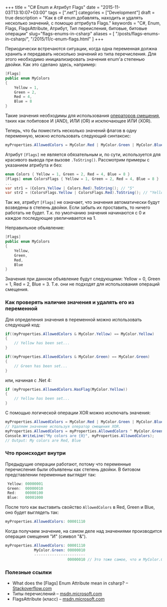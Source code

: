 +++
title = "C# Enum и Атрибут Flags"
date = "2015-11-03T13:10:07+03:00"
tags = [".net"]
categories = ["Development"]
draft = true
description = "Как в c# enum добавлять, находить и удалять несколько значений, с помощю аттрибута Flags."
keywords = "C#, Enum, Flags, FlagsAttribute, Атрибут, Тип переисления, битовые, битовые операции"
slug="flags-enums-in-csharp"
aliases = [
    "/posts/flags-enums-in-csharp/",
    "/2015/11/c-enum-flags.html"
]
+++

Периодически встречаются ситуации, когда одна переменная должна хранить и передавать несколько значений из типа перечисления. Для этого необходимо инициализировать значения enum'a степенью двойки. Как это сделано здесь, например:
``` csharp
[Flags]
public enum MyColors
{
    Yellow = 1,
    Green = 2,
    Red = 4,
    Blue = 8
}
```

Такие значения необходимы для использования [операторов смещения](https://ru.wikipedia.org/wiki/%D0%91%D0%B8%D1%82%D0%BE%D0%B2%D1%8B%D0%B5_%D0%BE%D0%BF%D0%B5%D1%80%D0%B0%D1%86%D0%B8%D0%B8), таких как побитовое И (AND), ИЛИ (OR) и исключающее ИЛИ (XOR).

Теперь, что бы поместить несколько значений флагов в одну переменную, можно использовать следующий синтаксис:
``` csharp
myProperties.AllowedColors = MyColor.Red | MyColor.Green | MyColor.Blue;
```

Атрибут `[Flags]` не является обязательным и, по сути, используется для красивого вывода при вызове `.ToString()`. Рассмотрим примеры с указанием атрибута и без:
``` csharp
enum Colors { Yellow = 1, Green = 2, Red = 4, Blue = 8 }
[Flags] enum ColorsFlags { Yellow = 1, Green = 2, Red = 4, Blue = 8 }
...
var str1 = (Colors.Yellow | Colors.Red).ToString(); // "5"
var str2 = (ColorsFlags.Yellow | ColorsFlags.Red).ToString(); // "Yellow, Red"
```

Так же, атрибут `[Flags]` не означает, что значения автоматически будут возведены в степень двойки. Если забыть их проставить, то ничего работать не будет. Т.к. по умолчанию значения начинаются с 0 и каждое последующие увеличивается на 1.

Неправильное объявление:
``` csharp
[Flags]
public enum MyColors
{
    Yellow,
    Green,
    Red,
    Blue
}
```

Значения при данном объявление будут следующими: Yellow = 0, Green = 1, Red = 2, Blue = 3. Т.е. они не подходят для использования операций смещения.

### Как проверять наличие значения и удалять его из переменной
Для определения значения в переменной можно использовать следующий код:
``` csharp
if((myProperties.AllowedColors & MyColor.Yellow) == MyColor.Yellow)
{
    // Yellow has been set...
}

if((myProperties.AllowedColors & MyColor.Green) == MyColor.Green)
{
    // Green has been set...
}
```

или, начиная с .Net 4:
``` csharp
if (myProperties.AllowedColors.HasFlag(MyColor.Yellow))
{
    // Yellow has been set...
}
```

С помощью логической операции XOR можно исключать значения:
``` csharp
myProperties.AllowedColors = MyColor.Red | MyColor.Green | MyColor.Blue;
// Удаляем значение используя оператор смещения XOR.
myProperties.AllowedColors = myProperties.AllowedColors ^ MyColor.Green;
Console.WriteLine("My colors are {0}", myProperties.AllowedColors);
// Output: My colors are Red, Blue
```

### Что происходит внутри
Предыдущие операции работают, потому что переменные перечисления были объявлены как степень двойки. В битовом представлении переменные выглядят так:
``` csharp
 Yellow: 00000001
 Green:  00000010
 Red:    00000100
 Blue:   00001000
```

После того как выставить свойство `AllowedColors` в Red, Green и Blue, оно будет выглядеть так:
``` csharp
myProperties.AllowedColors: 00001110
```

Когда получаем значение, на самом деле над значениями производится операция смещения "И" (символ "&").
``` csharp
myProperties.AllowedColors: 00001110
             MyColor.Green: 00000010
             -----------------------
                            00000010 // Это тоже самое, что и MyColor.Green!
```

### Полезные ссылки
- What does the [Flags] Enum Attribute mean in csharp? – [Stackoverflow.com](http://stackoverflow.com/questions/8447/what-does-the-flags-enum-attribute-mean-in-c)
- Типы перечислений – [msdn.microsoft.com](https://msdn.microsoft.com/ru-ru/library/cc138362.aspx)
- FlagsAttribute (класс) – [msdn.microsoft.com](https://msdn.microsoft.com/ru-ru/library/system.flagsattribute(v=vs.110).aspx)
